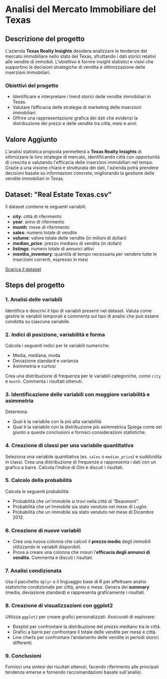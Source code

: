 # Analisi del Mercato Immobiliare del Texas

## Descrizione del progetto

L'azienda **Texas Realty Insights** desidera analizzare le tendenze del mercato immobiliare nello stato del Texas, sfruttando i dati storici relativi alle vendite di immobili. L'obiettivo è fornire insight statistici e visivi che supportino le decisioni strategiche di vendita e ottimizzazione delle inserzioni immobiliari.

### Obiettivi del progetto

- Identificare e interpretare i trend storici delle vendite immobiliari in Texas.
- Valutare l’efficacia delle strategie di marketing delle inserzioni immobiliari.
- Offrire una rappresentazione grafica dei dati che evidenzi la distribuzione dei prezzi e delle vendite tra città, mesi e anni.

## Valore Aggiunto

L'analisi statistica proposta permetterà a **Texas Realty Insights** di ottimizzare le loro strategie di mercato, identificando città con opportunità di crescita e valutando l'efficacia delle inserzioni immobiliari nel tempo. Grazie a una visione chiara e strutturata dei dati, l'azienda potrà prendere decisioni basate su informazioni concrete, migliorando la gestione delle vendite immobiliari in Texas.

## Dataset: "Real Estate Texas.csv"

Il dataset contiene le seguenti variabili:

- **city**: città di riferimento
- **year**: anno di riferimento
- **month**: mese di riferimento
- **sales**: numero totale di vendite
- **volume**: valore totale delle vendite (in milioni di dollari)
- **median_price**: prezzo mediano di vendita (in dollari)
- **listings**: numero totale di annunci attivi
- **months_inventory**: quantità di tempo necessaria per vendere tutte le inserzioni correnti, espresso in mesi

[Scarica il dataset](https://drive.google.com/file/d/1O4If8876MTwstkrZX0BqpQ_BxcsIMEko/view?usp=sharing)

## Steps del progetto

### 1. Analisi delle variabili
Identifica e descrivi il tipo di variabili presenti nel dataset. Valuta come gestire le variabili temporali e commenta sul tipo di analisi che può essere condotta su ciascuna variabile.

### 2. Indici di posizione, variabilità e forma
Calcola i seguenti indici per le variabili numeriche:
- Media, mediana, moda
- Deviazione standard e varianza
- Asimmetria e curtosi

Crea una distribuzione di frequenza per le variabili categoriche, come `city` e `month`. Commenta i risultati ottenuti.

### 3. Identificazione delle variabili con maggiore variabilità e asimmetria
Determina:
- Qual è la variabile con la più alta variabilità
- Qual è la variabile con la distribuzione più asimmetrica
Spiega come sei giunto a queste conclusioni e fornisci considerazioni statistiche.

### 4. Creazione di classi per una variabile quantitativa
Seleziona una variabile quantitativa (es. `sales` o `median_price`) e suddividila in classi. Crea una distribuzione di frequenze e rappresenta i dati con un grafico a barre. Calcola l’indice di Gini e discuti i risultati.

### 5. Calcolo della probabilità
Calcola le seguenti probabilità:
- Probabilità che un'immobile si trovi nella città di "Beaumont".
- Probabilità che un'immobile sia stato venduto nel mese di Luglio.
- Probabilità che un immobile sia stato venduto nel mese di Dicembre 2012.

### 6. Creazione di nuove variabili
- Crea una nuova colonna che calcoli il **prezzo medio** degli immobili utilizzando le variabili disponibili.
- Prova a creare una colonna che misuri l’**efficacia degli annunci di vendita**. Commenta e discuti i risultati.

### 7. Analisi condizionata
Usa il pacchetto `dplyr` o il linguaggio base di R per effettuare analisi statistiche condizionate per città, anno e mese. Genera dei **summary** (media, deviazione standard) e rappresenta graficamente i risultati.

### 8. Creazione di visualizzazioni con ggplot2
Utilizza `ggplot2` per creare grafici personalizzati. Assicurati di esplorare:
- Boxplot per confrontare la distribuzione del prezzo mediano tra le città.
- Grafici a barre per confrontare il totale delle vendite per mese e città.
- Line charts per confrontare l’andamento delle vendite in periodi storici differenti.

### 9. Conclusioni
Fornisci una sintesi dei risultati ottenuti, facendo riferimento alle principali tendenze emerse e fornendo raccomandazioni basate sull'analisi.


